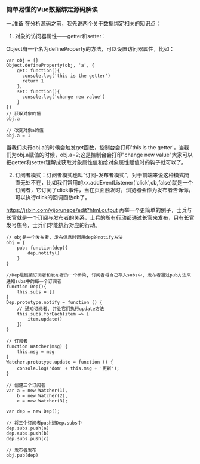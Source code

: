 ### 简单易懂的Vue数据绑定源码解读
一.准备
在分析源码之前，我先说两个关于数据绑定相关的知识点：

1. 对象的访问器属性——getter和setter：

Object有一个名为defineProperty的方法，可以设置访问器属性，比如：
```
var obj = {}
Object.defineProperty(obj, 'a', {
    get: function(){
      console.log('this is the getter')
      return 1
    },
    set: function(){
      console.log('change new value')
    }
})
// 获取对象的值
obj.a

// 改变对象a的值
obj.a = 1
```
当我们执行obj.a的时候会触发get函数，控制台会打印'this is the getter'，当我们为obj.a赋值的时候，obj.a=2;这是控制台会打印"change new value"大家可以把getter和setter理解成获取对象属性值和给对象属性赋值时的钩子就可以了。

2. 订阅者模式：订阅者模式也叫“订阅-发布者模式”，对于前端来说这种模式简直无处不在，比如我们常用的xx.addEventListener('click',cb,false)就是一个订阅者，它订阅了click事件，当在页面触发时，浏览器会作为发布者告诉你，可以执行click的回调函数cb了。

https://jsbin.com/yijorunepe/edit?html,output
再举一个更简单的例子，士兵与长官就是一个订阅与发布者的关系，士兵的所有行动都通过长官来发布，只有长官发号施令，士兵们才能执行对应的行动。
```
// obj是一个发布者, 发布信息时调用dep的notify方法
obj = {
    pub: function(dep){
        dep.notify()
    }
}

//Dep是链接订阅者和发布者的一个桥梁, 订阅者将自己存入subs中, 发布者通过pub方法来通知subs中的每一个订阅者
function Dep(){
    this.subs = []
}
Dep.prototype.notify = function () {
    // 通知订阅者, 并让它们执行update方法
    this.subs.forEach(item => {
        item.update()
    })
}

// 订阅者
function Watcher(msg) {
    this.msg = msg
}
Watcher.prototype.update = function () {
    console.log('dom' + this.msg + '更新');
}

// 创建三个订阅者
var a = new Watcher(1),
    b = new Watcher(2),
    c = new Watcher(3);

var dep = new Dep();

// 将三个订阅者push进Dep.subs中
dep.subs.push(a)
dep.subs.push(b)
dep.subs.push(c)

// 发布者发布
obj.pub(dep)
```
